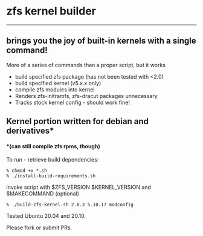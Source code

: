# zfs kernel builder

---

## brings you the joy of built-in kernels with a single command!

More of a series of commands than a proper script, but it works

- build specified zfs package (has not been tested with <2.0)
- build specified kernel (v5.x.x only)
- compile zfs modules into kernel
- Renders zfs-initramfs, zfs-dracut packages unnecessary
- Tracks stock kernel config - should work fine!

## Kernel portion written for debian and derivatives\*

#### \*(can still compile zfs rpms, though)

To run - retrieve build dependencies:
```
% chmod +x *.sh
% ./install-build-requirements.sh
```

invoke script with $ZFS_VERSION $KERNEL_VERSION and $MAKECOMMAND (optional)
```
% ./build-zfs-kernel.sh 2.0.3 5.10.17 modconfig
```

Tested Ubuntu 20.04 and 20.10.

Please fork or submit PRs.
